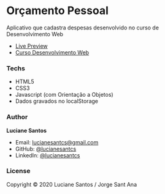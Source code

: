 <!-- ![banner](https://raw.githubusercontent.com/lucianesantcs/selfcare/master/design/selfcare_mockup.png) -->

# Orçamento Pessoal

Aplicativo que cadastra despesas desenvolvido no curso de Desenvolvimento Web
<br>

- <a href="https://lucianesantcs.github.io/orcamento-pessoal/">Live Preview</a>
- <a href="https://www.udemy.com/course/web-completo/">Curso Desenvolvimento Web</a>

### Techs

- HTML5
- CSS3
- Javascript (com Orientação a Objetos)
- Dados gravados no localStorage

### Author

**Luciane Santos**

- Email: lucianesantcs@gmail.com
- GitHub: [@lucianesantcs](https://github.com/lucianesantcs)
- LinkedIn: [@lucianesantcs](https://linkedin.com/in/lucianesantcs)

### License

Copyright © 2020 Luciane Santos / Jorge Sant Ana
